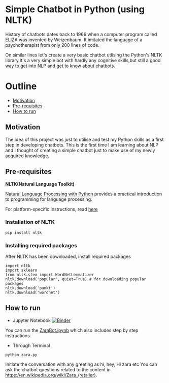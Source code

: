 # Simple Chatbot in Python (using NLTK)

History of chatbots dates back to 1966 when a computer program called ELIZA was invented by Weizenbaum. It imitated the language of a psychotherapist from only 200 lines of code.

On similar lines let's create a very basic chatbot utlising the Python's NLTK library.It's a very simple bot with hardly any cognitive skills,but still a good way to get into NLP and get to know about chatbots.

# Outline
* [Motivation](#motivation)
* [Pre-requisites](#pre-requisites)
* [How to run](#how-to-run)


## Motivation
The idea of this project was just to utilise and test my Python skills as a first step in developing chatbots. This is the first time I am learning about NLP and I thought of creating a simple chatbot just to make use of my newly acquired knowledge.

## Pre-requisites
**NLTK(Natural Language Toolkit)**

[Natural Language Processing with Python](http://www.nltk.org/book/) provides a practical introduction to programming for language processing.

For platform-specific instructions, read [here](https://www.nltk.org/install.html)

### Installation of NLTK
```
pip install nltk
```
### Installing required packages
After NLTK has been downloaded, install required packages
```
import nltk
import sklearn
from nltk.stem import WordNetLemmatizer
nltk.download('popular', quiet=True) # for downloading popular packages
nltk.download('punkt') 
nltk.download('wordnet') 
```

## How to run
* Jupyter Notebook [![Binder](https://mybinder.org/badge_logo.svg)](https://mybinder.org/v2/gh/codeliteratur/ZaraFashionBot/d01ed44db192328f8c56594aacce86757e9794f8?filepath=ZaraBot.ipynb)

You can run the [ZaraBot.ipynb](https://github.com/codeliteratur/ZaraFashionBot/blob/master/ZaraBot.ipynb) which also includes step by step instructions.
* Through Terminal
```
python zara.py
```
Initiate the conversation with any greeting as hi, hey, Hi zara etc
You can ask the chatbot questions related to the content in https://en.wikipedia.org/wiki/Zara_(retailer).
